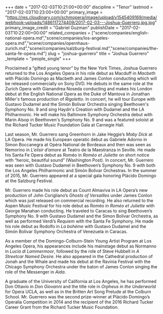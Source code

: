 +++
date = "2017-02-03T10:21:00+00:00"
discipline = "Tenor"
lastmod = "2017-02-03T10:23:00+00:00"
primary_image = "https://res.cloudinary.com/schmopera/image/upload/v1545409169/media/webhook-uploads/1486117274409/2017-02-03---Joshua-Guerrero.jpg.jpg"
primary_image_credit = "Gabriel Guzman"
publishDate = "2017-02-03T10:22:00+00:00"
related_companies = ["scene/companies/english-national-opera.md","scene/companies/los-angeles-opera.md","scene/companies/opernhaus-zurich.md","scene/companies/salzburg-festival.md","scene/companies/the-santa-fe-opera.md"]
slug = "joshua-guerrero"
title = "Joshua Guerrero"
_template = "people_single"
+++

Proclaimed a “gifted young tenor” by the New York Times, Joshua Guerrero returned to the Los Angeles Opera in his role debut as Macduff in *Macbeth* with Plácido Domingo as Macbeth and James Conlon conducting which will be released commercially on Sony DVD. He debuts in the same role at the Zurich Opera with Gianandrea Noseda conducting and makes his London debut at the English National Opera as the Duke of Mantova in Jonathan Miller's famous production of *Rigoletto*. In concert, he will tour Europe with Gustavo Dudamel and the Simón Bolivar Orchestra singing Beethoven's Symphony No. 9 and sing Haydn's Creation with Dudamel and the LA Philharmonic. He will make his Baltimore Symphony Orchestra debut with Marin Alsop in Beethoven's Symphony No. 9 and was a featured soloist at the Richard Tucker Music Foundation Gala at Carnegie Hall.

Last season, Mr. Guerrero sang Greenhorn in Jake Heggie’s *Moby Dick* at LA Opera. He made his European operatic debut as Gabriele Adorno in Simon Boccanegra at Opéra National de Bordeaux and then was seen as Nemorino in *L’elisir d’amore* at Teatro de la Maestranza in Seville. He made his Santa Fe Opera debut as Roméo in *Roméo et Juliette* on short notice with “heroic, beautiful sound” (Washington Post). In concert, Mr. Guerrero was seen with Gustavo Dudamel in Beethoven’s Symphony No. 9 with both the Los Angeles Philharmonic and Simón Bolivar Orchestras. In the summer of 2015, Mr. Guerrero appeared at a special gala honoring Plácido Domingo at the Salzburg Festival.

Mr. Guerrero made his role debut as Count Almaviva in LA Opera’s new production of John Corigliano’s *Ghosts of Versailles* under James Conlon which was just released on commercial recording. He also returned to the Aspen Music Festival for his role debut as Roméo in *Roméo et Juliette* with George Manahan conducting. He traveled to Caracas to sing Beethoven’s Symphony No. 9 with Gustavo Dudamel and the Simon Bolivar Orchestra, as well as performed Verdi’s *Requiem* with the Santa Fe Symphony. He made his role debut as Rodolfo in *La bohème* with Gustavo Dudamel and the Simón Bolivar Symphony Orchestra of Venezuela in Caracas.

As a member of the Domingo-Colburn-Stein Young Artist Program at Los Angeles Opera, his appearances include his mainstage debut as Normanno in *Lucia di Lammermoor*, followed by the role of Steve Hubbell in *A Streetcar Named Desire*. He also appeared in the Cathedral production of Jonah and the Whale and made his debut at the Ravinia Festival with the Chicago Symphony Orchestra under the baton of James Conlon singing the role of the Messenger in *Aida*. 

A graduate of the University of California at Los Angeles, he has performed Don Ottavio in *Don Giovanni* and the title role in *Orpheus in the Underworld* for Opera UCLA, as well as in the Britten Art Song Prelude at the Colburn School. Mr. Guerrero was the second prize-winner at Plácido Domingo’s Operalia Competition in 2014 and the recipient of the 2016 Richard Tucker Career Grant from the Richard Tucker Music Foundation.
